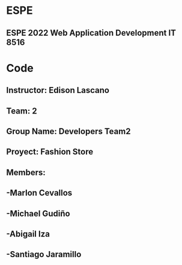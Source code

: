 # ESPE
## ESPE 2022 Web Application Development  IT 8516
# Code
## Instructor: Edison Lascano
## Team: 2
## Group Name: Developers Team2
## Proyect: Fashion Store
## Members:
## -Marlon Cevallos
## -Michael Gudiño
## -Abigail Iza
## -Santiago Jaramillo


